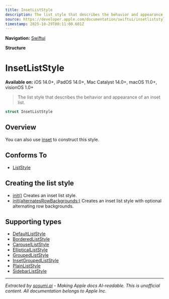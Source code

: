 ```yaml
---
title: InsetListStyle
description: The list style that describes the behavior and appearance of an inset list.
source: https://developer.apple.com/documentation/swiftui/insetliststyle
timestamp: 2025-10-29T00:11:00.601Z
---
```


**Navigation:** [Swiftui](/documentation/swiftui)

**Structure**

# InsetListStyle

**Available on:** iOS 14.0+, iPadOS 14.0+, Mac Catalyst 14.0+, macOS 11.0+, visionOS 1.0+

> The list style that describes the behavior and appearance of an inset list.

```swift
struct InsetListStyle
```

## Overview

You can also use [inset](/documentation/swiftui/liststyle/inset) to construct this style.

## Conforms To

- [ListStyle](/documentation/swiftui/liststyle)

## Creating the list style

- [init()](/documentation/swiftui/insetliststyle/init()) Creates an inset list style.
- [init(alternatesRowBackgrounds:)](/documentation/swiftui/insetliststyle/init(alternatesrowbackgrounds:)) Creates an inset list style with optional alternating row backgrounds.

## Supporting types

- [DefaultListStyle](/documentation/swiftui/defaultliststyle)
- [BorderedListStyle](/documentation/swiftui/borderedliststyle)
- [CarouselListStyle](/documentation/swiftui/carouselliststyle)
- [EllipticalListStyle](/documentation/swiftui/ellipticalliststyle)
- [GroupedListStyle](/documentation/swiftui/groupedliststyle)
- [InsetGroupedListStyle](/documentation/swiftui/insetgroupedliststyle)
- [PlainListStyle](/documentation/swiftui/plainliststyle)
- [SidebarListStyle](/documentation/swiftui/sidebarliststyle)

---

*Extracted by [sosumi.ai](https://sosumi.ai) - Making Apple docs AI-readable.*
*This is unofficial content. All documentation belongs to Apple Inc.*

